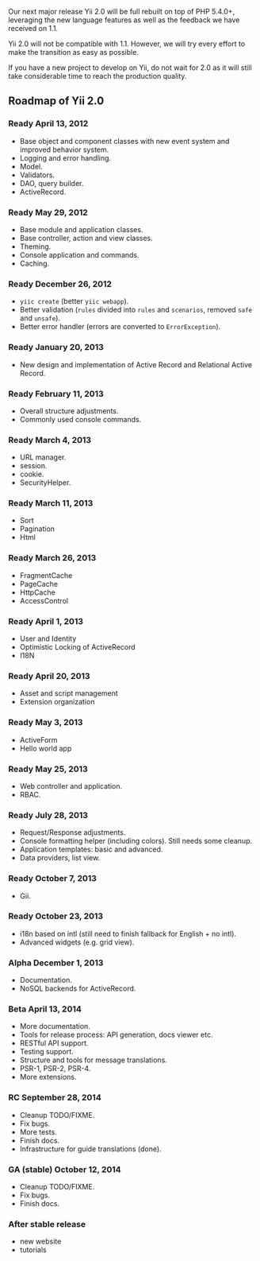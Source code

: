 Our next major release Yii 2.0 will be full rebuilt on top of PHP 5.4.0+, leveraging the new language features as well as the feedback we have received on 1.1.

Yii 2.0 will not be compatible with 1.1. However, we will try every effort to make the transition as easy as possible.

If you have a new project to develop on Yii, do not wait for 2.0 as it will still take considerable time to reach the production quality.

## Roadmap of Yii 2.0

### Ready April 13, 2012

- Base object and component classes with new event system and improved behavior system.
- Logging and error handling.
- Model.
- Validators.
- DAO, query builder.
- ActiveRecord.

### Ready May 29, 2012

- Base module and application classes.
- Base controller, action and view classes.
- Theming.
- Console application and commands.
- Caching.

### Ready December 26, 2012

- `yiic create` (better `yiic webapp`).
- Better validation (`rules` divided into `rules` and `scenarios`, removed `safe` and `unsafe`).
- Better error handler (errors are converted to `ErrorException`).

### Ready January 20, 2013

- New design and implementation of Active Record and Relational Active Record.

### Ready February 11, 2013

- Overall structure adjustments.
- Commonly used console commands.

### Ready March 4, 2013

- URL manager.
- session.
- cookie.
- SecurityHelper.

### Ready March 11, 2013

- Sort
- Pagination
- Html

### Ready March 26, 2013

- FragmentCache
- PageCache
- HttpCache
- AccessControl

### Ready April 1, 2013

- User and Identity
- Optimistic Locking of ActiveRecord
- I18N

### Ready April 20, 2013

- Asset and script management
- Extension organization

### Ready May 3, 2013
 
 - ActiveForm
 - Hello world app

### Ready May 25, 2013

- Web controller and application.
- RBAC.

### Ready July 28, 2013

- Request/Response adjustments.
- Console formatting helper (including colors). Still needs some cleanup.
- Application templates: basic and advanced.
- Data providers, list view.


### Ready October 7, 2013

- Gii.

### Ready October 23, 2013

- i18n based on intl (still need to finish fallback for English + no intl).
- Advanced widgets (e.g. grid view).

### Alpha December 1, 2013

- Documentation.
- NoSQL backends for ActiveRecord.

### Beta  April 13, 2014

- More documentation.
- Tools for release process: API generation, docs viewer etc.
- RESTful API support.
- Testing support.
- Structure and tools for message translations.
- PSR-1, PSR-2, PSR-4.
- More extensions.

### RC  September 28, 2014

- Cleanup TODO/FIXME.
- Fix bugs.
- More tests.
- Finish docs.
- Infrastructure for guide translations (done).

### GA (stable) October 12, 2014

- Cleanup TODO/FIXME.
- Fix bugs.
- Finish docs.

### After stable release

- new website
- tutorials